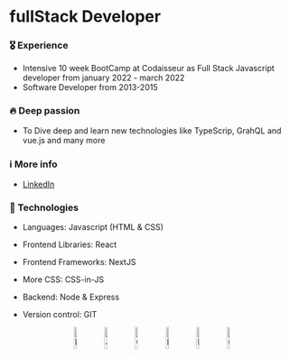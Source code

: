  <img src="https://user-images.githubusercontent.com/31222514/151182722-0ea6238e-411a-467b-abdf-5e24781515cd.png" width="0" height="0" alt="profile picture">

# fullStack Developer

### 🎖️ Experience 
- Intensive 10 week BootCamp at Codaisseur as Full Stack Javascript developer from january 2022 - march 2022
- Software Developer from 2013-2015
### 🔥 Deep passion 
- To Dive deep and learn new technologies like TypeScrip, GrahQL and vue.js and many more
### ℹ️ More info

- [LinkedIn](www.linkedin.com/in/lavanyapvl)
### 🤖 Technologies

- Languages: Javascript (HTML & CSS)
- Frontend Libraries: React
- Frontend Frameworks: NextJS
- More CSS: CSS-in-JS 
- Backend: Node & Express

- Version control: GIT

<p align="center">
    <img src="https://user-images.githubusercontent.com/31222514/149813755-3f74a208-1e4c-4d81-b848-1d4f1a18b969.png" width="10%" alt="React logo">
    
  <img src="https://user-images.githubusercontent.com/31222514/149812547-405716a0-b974-4da4-b749-f2b4a8adc1d8.png" width="10%" alt="Javascript logo">
  <img src="https://user-images.githubusercontent.com/31222514/149813532-e214a55c-9b91-4b71-bb17-0dcf18903f7a.png" width="10%" alt="CSS logo">
  <img src="https://user-images.githubusercontent.com/31222514/149814154-3de042e2-bccf-4f0e-8d0e-98a2dbcae7c0.png" width="10%" alt="HTML logo">
  <img src="https://user-images.githubusercontent.com/31222514/149943049-95f0909a-9c2b-4fae-bd04-647d531dd10d.png" width="10%" alt="NODE logo">
  <img src="https://user-images.githubusercontent.com/31222514/149814004-a3a2bf91-a257-4d1c-bdff-e1079a524359.png" width="10%" alt="GIT logo">
</p>




